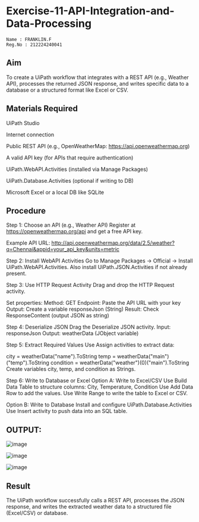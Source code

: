 # Exercise-11-API-Integration-and-Data-Processing
~~~
Name : FRANKLIN.F 
Reg.No : 212224240041
~~~

## Aim
To create a UiPath workflow that integrates with a REST API (e.g., Weather API), processes the returned JSON response, and writes specific data to a database or a structured format like Excel or CSV.

## Materials Required
UiPath Studio

Internet connection

Public REST API (e.g., OpenWeatherMap: https://api.openweathermap.org)

A valid API key (for APIs that require authentication)

UiPath.WebAPI.Activities (installed via Manage Packages)

UiPath.Database.Activities (optional if writing to DB)

Microsoft Excel or a local DB like SQLite

## Procedure
Step 1: Choose an API (e.g., Weather API)
Register at https://openweathermap.org/api and get a free API key.

Example API URL:
http://api.openweathermap.org/data/2.5/weather?q=Chennai&appid=your_api_key&units=metric

Step 2: Install WebAPI Activities
Go to Manage Packages → Official → Install UiPath.WebAPI.Activities.
Also install UiPath.JSON.Activities if not already present.

Step 3: Use HTTP Request Activity
Drag and drop the HTTP Request activity.

Set properties:
Method: GET
Endpoint: Paste the API URL with your key
Output: Create a variable responseJson (String)
Result: Check ResponseContent (output JSON as string)

Step 4: Deserialize JSON
Drag the Deserialize JSON activity.
Input: responseJson
Output: weatherData (JObject variable)

Step 5: Extract Required Values
Use Assign activities to extract data:

city = weatherData("name").ToString
temp = weatherData("main")("temp").ToString
condition = weatherData("weather")(0)("main").ToString
Create variables city, temp, and condition as Strings.

Step 6: Write to Database or Excel
Option A: Write to Excel/CSV
Use Build Data Table to structure columns: City, Temperature, Condition
Use Add Data Row to add the values.
Use Write Range to write the table to Excel or CSV.

Option B: Write to Database
Install and configure UiPath.Database.Activities
Use Insert activity to push data into an SQL table.

## OUTPUT:

![image](https://github.com/user-attachments/assets/e57f74b4-b233-43a0-92b8-adb76a607f6d)

![image](https://github.com/user-attachments/assets/e08daccc-ba8d-4dea-b809-dcf239d72512)

![image](https://github.com/user-attachments/assets/c30ab3b5-4c7f-4000-8da2-852e9db1c9d3)

## Result
The UiPath workflow successfully calls a REST API, processes the JSON response, and writes the extracted weather data to a structured file (Excel/CSV) or database.

